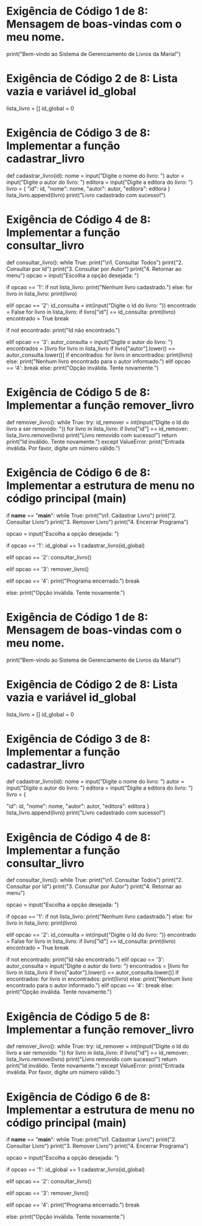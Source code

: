 # Exigência de Código 1 de 8: Mensagem de boas-vindas com o meu nome. 
print("Bem-vindo ao Sistema de Gerenciamento de Livros da Maria!") 

# Exigência de Código 2 de 8: Lista vazia e variável id_global 
lista_livro = [] 
id_global = 0

# Exigência de Código 3 de 8: Implementar a função cadastrar_livro 
def cadastrar_livro(id): 
  nome = input("Digite o nome do livro: ") 
  autor = input("Digite o autor do livro: ") 
  editora = input("Digite a editora do livro: ") 
  livro = { 
       "id": id, 
       "nome": nome, 
       "autor": autor, 
       "editora": editora 
 } 
 lista_livro.append(livro) 
 print("Livro cadastrado com sucesso!") 

# Exigência de Código 4 de 8: Implementar a função consultar_livro 
def consultar_livro(): 
  while True: 
    print("\n1. Consultar Todos") 
    print("2. Consultar por Id") 
    print("3. Consultar por Autor") 
    print("4. Retornar ao menu") 
    opcao = input("Escolha a opção desejada: ") 
 
 if opcao == '1': 
    if not lista_livro: 
       print("Nenhum livro cadastrado.") 
    else: 
        for livro in lista_livro: 
            print(livro)
            
 elif opcao == '2': 
      id_consulta = int(input("Digite o Id do livro: ")) 
      encontrado = False
      for livro in lista_livro: 
          if livro["id"] == id_consulta: 
          print(livro) 
          encontrado = True
          break
          
  if not encontrado: 
     print("Id não encontrado.")
     
 elif opcao == '3': 
      autor_consulta = input("Digite o autor do livro: ") 
      encontrados = [livro for livro in lista_livro if livro["autor"].lower() == autor_consulta.lower()] 
      if encontrados: 
         for livro in encontrados: 
             print(livro) 
      else: 
           print("Nenhum livro encontrado para o autor informado.") 
 elif opcao == '4': 
      break
 else: 
      print("Opção inválida. Tente novamente.") 

# Exigência de Código 5 de 8: Implementar a função remover_livro 
def remover_livro(): 
    while True: 
      try: 
          id_remover = int(input("Digite o Id do livro a ser removido: ")) 
          for livro in lista_livro: 
            if livro["id"] == id_remover: 
                 lista_livro.remove(livro) 
                 print("Livro removido com sucesso!") 
                 return
            print("Id inválido. Tente novamente.") 
        except ValueError: 
            print("Entrada inválida. Por favor, digite um número válido.") 

# Exigência de Código 6 de 8: Implementar a estrutura de menu no código principal (main) 
if __name__ == "__main__": 
   while True: 
        print("\n1. Cadastrar Livro") 
        print("2. Consultar Livro") 
        print("3. Remover Livro") 
        print("4. Encerrar Programa") 
 
 opcao = input("Escolha a opção desejada: ") 
 
 if opcao == '1': 
    id_global += 1
    cadastrar_livro(id_global) 
 
 elif opcao == '2': 
      consultar_livro() 
 
 elif opcao == '3': 
      remover_livro() 
 
 elif opcao == '4': 
      print("Programa encerrado.") 
      break
 
 else: 
      print("Opção inválida. Tente novamente.") 

# Exigência de Código 1 de 8: Mensagem de boas-vindas com o meu nome. 
print("Bem-vindo ao Sistema de Gerenciamento de Livros da Maria!") 

# Exigência de Código 2 de 8: Lista vazia e variável id_global 
lista_livro = [] 
id_global = 0

# Exigência de Código 3 de 8: Implementar a função cadastrar_livro 
def cadastrar_livro(id): 
 nome = input("Digite o nome do livro: ") 
 autor = input("Digite o autor do livro: ") 
 editora = input("Digite a editora do livro: ") 
 livro = { 
 
  "id": id, 
  "nome": nome, 
  "autor": autor, 
  "editora": editora 
 }
 lista_livro.append(livro) 
 print("Livro cadastrado com sucesso!")

# Exigência de Código 4 de 8: Implementar a função consultar_livro 
def consultar_livro(): 
 while True: 
    print("\n1. Consultar Todos") 
    print("2. Consultar por Id") 
    print("3. Consultar por Autor") 
    print("4. Retornar ao menu") 
 
 opcao = input("Escolha a opção desejada: ") 
 
 if opcao == '1': 
    if not lista_livro: 
       print("Nenhum livro cadastrado.") 
 else: 
    for livro in lista_livro: 
        print(livro) 
        
 elif opcao == '2': 
     id_consulta = int(input("Digite o Id do livro: ")) 
     encontrado = False
     for livro in lista_livro: 
         if livro["id"] == id_consulta: 
            print(livro) 
            encontrado = True
            break
            
 if not encontrado: 
    print("Id não encontrado.") 
 elif opcao == '3': 
      autor_consulta = input("Digite o autor do livro: ") 
      encontrados = [livro for livro in lista_livro if livro["autor"].lower() == autor_consulta.lower()] 
      if encontrados: 
         for livro in encontrados: 
         print(livro) 
 else: 
      print("Nenhum livro encontrado para o autor informado.") 
 elif opcao == '4': 
      break
 else: 
      print("Opção inválida. Tente novamente.") 
 
# Exigência de Código 5 de 8: Implementar a função remover_livro 
def remover_livro(): 
  while True: 
    try: 
        id_remover = int(input("Digite o Id do livro a ser removido: ")) 
        for livro in lista_livro: 
      if livro["id"] == id_remover: 
         lista_livro.remove(livro) 
         print("Livro removido com sucesso!") 
         return
    print("Id inválido. Tente novamente.") 
 except ValueError: 
    print("Entrada inválida. Por favor, digite um número válido.") 

# Exigência de Código 6 de 8: Implementar a estrutura de menu no código principal (main) 
if __name__ == "__main__": 
   while True: 
      print("\n1. Cadastrar Livro") 
      print("2. Consultar Livro") 
      print("3. Remover Livro") 
      print("4. Encerrar Programa") 
 
 opcao = input("Escolha a opção desejada: ") 
 
 if opcao == '1': 
    id_global += 1
    cadastrar_livro(id_global) 
    
 elif opcao == '2': 
    consultar_livro() 

 elif opcao == '3': 
    remover_livro() 
 
 elif opcao == '4': 
    print("Programa encerrado.") 
    break
 
 else: 
    print("Opção inválida. Tente novamente.")
